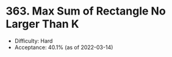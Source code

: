 # 363. Max Sum of Rectangle No Larger Than K
- Difficulty: Hard
- Acceptance: 40.1% (as of 2022-03-14)
